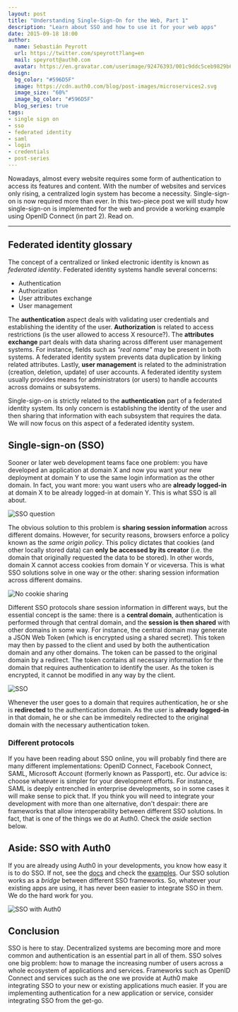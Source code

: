 ```yaml
---
layout: post
title: "Understanding Single-Sign-On for the Web, Part 1"
description: "Learn about SSO and how to use it for your web apps"
date: 2015-09-18 18:00
author: 
  name: Sebastián Peyrott
  url: https://twitter.com/speyrott?lang=en
  mail: speyrott@auth0.com
  avatar: https://en.gravatar.com/userimage/92476393/001c9ddc5ceb9829b6aaf24f5d28502a.png?size=200
design:
  bg_color: "#596D5F"
  image: https://cdn.auth0.com/blog/post-images/microservices2.svg
  image_size: "60%"
  image_bg_color: "#596D5F"
  blog_series: true
tags: 
- single sign on
- sso
- federated identity
- saml
- login
- credentials
- post-series
---
```


Nowadays, almost every website requires some form of authentication to access its features and content. With the number of websites and services only rising, a centralized login system has become a necessity. Single-sign-on is now required more than ever. In this two-piece post we will study how single-sign-on is implemented for the web and provide a working example using OpenID Connect (in part 2). Read on.

-----

## Federated identity glossary
The concept of a centralized or linked electronic identity is known as *federated identity*. Federated identity systems handle several concerns:

- Authentication
- Authorization
- User attributes exchange
- User management

The **authentication** aspect deals with validating user credentials and establishing the identity of the user. **Authorization** is related to access restrictions (is the user allowed to access X resource?). The **attributes exchange** part deals with data sharing across different user management systems. For instance, fields such as *"real name"* may be present in both systems. A federated identity system prevents data duplication by linking related attributes. Lastly, **user management** is related to the administration (creation, deletion, update) of user accounts. A federated identity system usually provides means for administrators (or users) to handle accounts across domains or subsystems.

Single-sign-on is strictly related to the **authentication** part of a federated identity system. Its only concern is establishing the identity of the user and then sharing that information with each subsystem that requires the data. We will now focus on this aspect of a federated identity system.

## Single-sign-on (SSO)
Sooner or later web development teams face one problem: you have developed an application at domain X and now you want your new deployment at domain Y to use the same login information as the other domain. In fact, you want more: you want users who are **already logged-in** at domain X to be already logged-in at domain Y. This is what SSO is all about.

![SSO question](https://cdn.auth0.com/blog/sso/Diagram1.png)

The obvious solution to this problem is **sharing session information** across different domains. However, for security reasons, browsers enforce a policy known as the *same origin policy*. This policy dictates that cookies (and other locally stored data) can **only be accessed by its creator** (i.e. the domain that originally requested the data to be stored). In other words, domain X cannot access cookies from domain Y or viceversa. This is what SSO solutions solve in one way or the other: sharing session information across different domains.

![No cookie sharing](https://cdn.auth0.com/blog/sso/Diagram1.5.png)

Different SSO protocols share session information in different ways, but the essential concept is the same: there is a **central domain**, authentication is performed through that central domain, and the **session is then shared** with other domains in some way. For instance, the central domain may generate a JSON Web Token (which is encrypted using a shared secret). This token may then by passed to the client and used by both the authentication domain and any other domains. The token can be passed to the original domain by a redirect. The token contains all necessary information for the domain that requires authentication to identify the user. As the token is encrypted, it cannot be modified in any way by the client.

![SSO](https://cdn.auth0.com/blog/sso/Diagram2.png)

Whenever the user goes to a domain that requires authentication, he or she is **redirected** to the authentication domain. As the user is **already logged-in** in that domain, he or she can be immeditely redirected to the original domain with the necessary authentication token.

### Different protocols
If you have been reading about SSO online, you will probably find there are many different implementations: OpenID Connect, Facebook Connect, SAML, Microsoft Account (formerly known as Passport), etc. Our advice is: choose whatever is simpler for your development efforts. For instance, SAML is deeply entrenched in enterprise developments, so in some cases it will make sense to pick that. If you think you will need to integrate your development with more than one alternative, don't despair: there are frameworks that allow interoperability between different SSO solutions. In fact, that is one of the things we do at Auth0. Check the *aside* section below.

## Aside: SSO with Auth0
If you are already using Auth0 in your developments, you know how easy it is to do SSO. If not, see the [docs](https://auth0.com/docs/sso/single-sign-on) and check the [examples](https://github.com/auth0/auth0-sso-sample). Our SSO solution works as a *bridge* between different SSO frameworks. So, whatever your existing apps are using, it has never been easier to integrate SSO in them. We do the hard work for you.

![SSO with Auth0](https://cdn.auth0.com/blog/sso/Diagram3.png)

## Conclusion
SSO is here to stay. Decentralized systems are becoming more and more common and authentication is an essential part in all of them. SSO solves one big problem: how to manage the increasing number of users across a whole ecosystem of applications and services. Frameworks such as OpenID Connect and services such as the one we provide at Auth0 make integrating SSO to your new or existing applications much easier. If you are implementing authentication for a new application or service, consider integrating SSO from the get-go.

